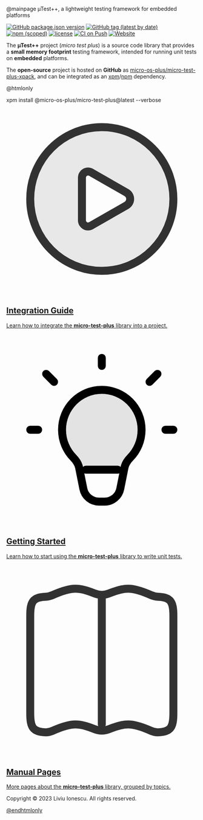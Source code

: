 
@mainpage µTest++, a lightweight testing framework for embedded platforms

[![GitHub package.json version](https://img.shields.io/github/package-json/v/micro-os-plus/micro-test-plus-xpack)](https://github.com/micro-os-plus/micro-test-plus-xpack/blob/xpack/package.json)
[![GitHub tag (latest by date)](https://img.shields.io/github/v/tag/micro-os-plus/micro-test-plus-xpack)](https://github.com/micro-os-plus/micro-test-plus-xpack/tags/)
[![npm (scoped)](https://img.shields.io/npm/v/@micro-os-plus/micro-test-plus.svg?color=blue)](https://www.npmjs.com/package/@micro-os-plus/micro-test-plus/)
[![license](https://img.shields.io/github/license/micro-os-plus/micro-test-plus-xpack)](https://github.com/micro-os-plus/micro-test-plus-xpack/blob/xpack/LICENSE)
[![CI on Push](https://github.com/micro-os-plus/micro-test-plus-xpack/actions/workflows/ci.yml/badge.svg)](https://github.com/micro-os-plus/micro-test-plus-xpack/actions/workflows/ci.yml)
[![Website](https://img.shields.io/website?url=https%3A%2F%2Fmicro-os-plus.github.io%2Fmicro-test-plus-xpack%2F)](https://micro-os-plus.github.io/micro-test-plus-xpack/)

The **µTest++** project (_micro test plus_) is a source code library that
provides a **small memory footprint**
testing framework, intended for running unit tests on **embedded**
platforms.

The **open-source** project is hosted on **GitHub** as
[micro-os-plus/micro-test-plus-xpack](https://github.com/micro-os-plus/micro-test-plus-xpack),
and can be integrated as an
[xpm](https://xpack.github.io/xpm/)/[npm](https://docs.npmjs.com) dependency.

@htmlonly

<div class="command">
  <div class="fragment">
    <div class="line">xpm install @micro-os-plus/micro-test-plus@latest --verbose</div>
  </div>
</div>

<!-- https://www.svgrepo.com/collection/scarlab-oval-line-icons/ -->
<div class="cards">

  <div class="card">
    <a href="install.html">
    <div class="card_container">
      <svg width="800px" height="800px" viewBox="0 0 24 24" fill="none"  class="card_svg" xmlns="http://www.w3.org/2000/svg">
        <path opacity="0.1" fill-rule="evenodd" clip-rule="evenodd" d="M12 21C16.9706 21 21 16.9706 21 12C21 7.02944 16.9706 3 12 3C7.02944 3 3 7.02944 3 12C3 16.9706 7.02944 21 12 21ZM15.224 13.0171C16.011 12.5674 16.011 11.4326 15.224 10.9829L10.7817 8.44446C10.0992 8.05446 9.25 8.54727 9.25 9.33333L9.25 14.6667C9.25 15.4527 10.0992 15.9455 10.7817 15.5555L15.224 13.0171Z" fill="#323232"/>
        <path d="M21 12C21 16.9706 16.9706 21 12 21C7.02944 21 3 16.9706 3 12C3 7.02944 7.02944 3 12 3C16.9706 3 21 7.02944 21 12Z" stroke="#323232" stroke-width="1"/>
        <path d="M10.9 8.8L10.6577 8.66152C10.1418 8.36676 9.5 8.73922 9.5 9.33333L9.5 14.6667C9.5 15.2608 10.1418 15.6332 10.6577 15.3385L10.9 15.2L15.1 12.8C15.719 12.4463 15.719 11.5537 15.1 11.2L10.9 8.8Z" stroke="#323232" stroke-width="1" stroke-linecap="round" stroke-linejoin="round"/>
      </svg>
      <h2>Integration Guide</h2>
      <p>Learn how to integrate the <b>micro-test-plus</b> library into a project.</p>
    </div>
    </a>
  </div>

  <div class="card">
    <a href="user-guide.html">
    <div class="card_container">
      <svg width="800px" height="800px" viewBox="0 0 24 24" fill="none" class="card_svg" xmlns="http://www.w3.org/2000/svg">
        <path d="M12 7C9.23858 7 7 9.23858 7 12C7 13.3613 7.54402 14.5955 8.42651 15.4972C8.77025 15.8484 9.05281 16.2663 9.14923 16.7482L9.67833 19.3924C9.86537 20.3272 10.6862 21 11.6395 21H12.3605C13.3138 21 14.1346 20.3272 14.3217 19.3924L14.8508 16.7482C14.9472 16.2663 15.2297 15.8484 15.5735 15.4972C16.456 14.5955 17 13.3613 17 12C17 9.23858 14.7614 7 12 7Z" stroke="#000000" stroke-width="1"/>
        <path d="M12 4V3" stroke="#000000" stroke-width="1" stroke-linecap="round" stroke-linejoin="round"/>
        <path d="M18 6L19 5" stroke="#000000" stroke-width="1" stroke-linecap="round" stroke-linejoin="round"/>
        <path d="M20 12H21" stroke="#000000" stroke-width="1" stroke-linecap="round" stroke-linejoin="round"/>
        <path d="M4 12H3" stroke="#000000" stroke-width="1" stroke-linecap="round" stroke-linejoin="round"/>
        <path d="M5 5L6 6" stroke="#000000" stroke-width="1" stroke-linecap="round" stroke-linejoin="round"/>
        <path d="M10 17H14" stroke="#000000" stroke-width="1" stroke-linecap="round" stroke-linejoin="round"/>
        <path opacity="0.1" d="M7 12C7 9.23858 9.23858 7 12 7C14.7614 7 17 9.23858 17 12C17 13.3613 16.456 14.5955 15.5735 15.4972C15.2297 15.8484 14.9472 16.2663 14.8508 16.7482L14.8004 17H9.19961L9.14923 16.7482C9.05281 16.2663 8.77025 15.8484 8.42651 15.4972C7.54402 14.5955 7 13.3613 7 12Z" fill="#000000"/>
      </svg>
      <h2>Getting Started</h2>
      <p>Learn how to start using the <b>micro-test-plus</b> library to write unit tests.</p>
    </div>
    </a>
  </div>

  <div class="card">
    <a href="topics.html">
    <div class="card_container">
      <svg width="800px" height="800px" viewBox="0 0 24 24" fill="none" xmlns="http://www.w3.org/2000/svg">
        <path d="M3 6.39995C3 4.59602 3.35289 4.0857 4.91731 4.01038C5.23384 3.99513 5.54597 3.92393 5.83515 3.79431C6.48805 3.50164 7.74623 3 8.7 3C9.44765 3 10.3824 3.30825 11.0659 3.58246C11.6626 3.8218 12.3374 3.8218 12.9341 3.58246C13.6176 3.30825 14.5523 3 15.3 3C16.2538 3 17.512 3.50164 18.1649 3.79431C18.454 3.92393 18.7662 3.99513 19.0827 4.01038C20.6471 4.0857 21 4.59602 21 6.39995V18.6C21 20.4039 20.6471 20.9142 19.0827 20.9896C18.7662 21.0048 18.454 20.924 18.1648 20.7943C17.5119 20.5017 16.2538 20 15.3 20C14.5524 20 13.6177 20.3083 12.9341 20.5825C12.3374 20.8218 11.6626 20.8218 11.0659 20.5825C10.3823 20.3083 9.44764 20 8.7 20C7.74624 20 6.48807 20.5017 5.83516 20.7943C5.54598 20.924 5.23383 21.0048 4.91729 20.9896C3.35289 20.9142 3 20.4039 3 18.6V6.39995Z" stroke="#323232" stroke-width="1"/>
        <path d="M12 4V20" stroke="#323232" stroke-width="1" stroke-linecap="round" stroke-linejoin="round"/>
      </svg>
      <h2>Manual Pages</h2>
      <p>More pages about the <b>micro-test-plus</b> library, grouped by topics.</p>
    </div>
    </a>
  </div>

</div>

<div class="footer">
  <p>Copyright © 2023 Liviu Ionescu. All rights reserved.</p>
</div>

<!-- Guarantee links to static pages, for crawlers use. -->
<a href="change-log.html"/>
<a href="credits.html"/>
<a href="install.html"/>
<a href="license.html"/>
<a href="maintainer.html"/>
<a href="testing.html"/>
<a href="user-guide.html"/>
<a href="pages.html"/>

@endhtmlonly
